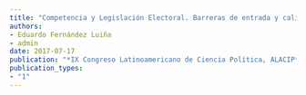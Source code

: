 ```yaml
---
title: "Competencia y Legislación Electoral. Barreras de entrada y calidad democrática"
authors:
- Eduardo Fernández Luiña
- admin
date: 2017-07-17
publication: "*IX Congreso Latinoamericano de Ciencia Política, ALACIP*"
publication_types:
- "1"
---
```

